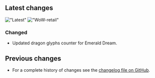 ## Latest changes

[//]: <> (Rendered badges - Unfortunately most addon hosting websites do not support badges directly, but)
[//]: <> (fortunately GitHub renders them as images)

!["Latest"](https://camo.githubusercontent.com/f3072d5bbdb7bd107f24f8a2f65a19d97fced17f165c0f8acdef4ca0bd6dd5fa/68747470733a2f2f696d672e736869656c64732e696f2f62616467652f7461672d76302e32302e312d696e666f726d6174696f6e616c3f6c6f676f3d476974487562 "Latest Release") !["WoW-retail"](https://camo.githubusercontent.com/71d4962b1d6ff6bab396bf129c33e2c129ce2d298653150e4765a064e5984892/68747470733a2f2f696d672e736869656c64732e696f2f62616467652f576f572d2d72657461696c2d31302e322e302d2532334631363433363f6c6f676f3d6375727365666f726765 "Supported Game Version")

### Changed

* Updated dragon glyphs counter for Emerald Dream.
&nbsp;  

## Previous changes

* For a complete history of changes see the [changelog file on GitHub](https://github.com/erglo/mission-report-button-plus/blob/main/CHANGELOG.md "CHANGELOG.md").
